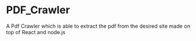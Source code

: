 # PDF_Crawler
A Pdf Crawler which is able to extract the pdf from the desired site made on top of React and node.js
